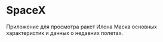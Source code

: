 # SpaceX
Приложение для просмотра ракет Илона Маска основных характеристик и данных о недавних полетах.
